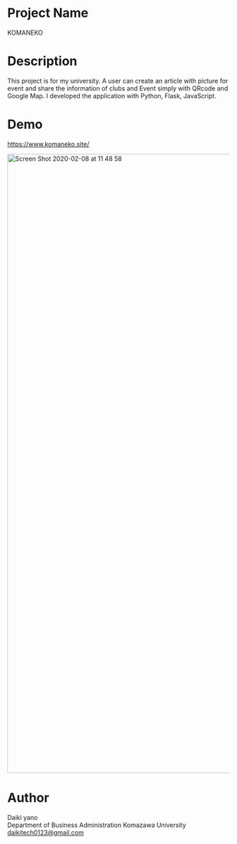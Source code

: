 

# Project Name

KOMANEKO

# Description

This project is for my university. 
A user can create an article with picture for event and share the information of clubs and Event simply with QRcode and Google Map. 
I developed the application with Python, Flask, JavaScript.

# Demo
https://www.komaneko.site/

<img width="1400" alt="Screen Shot 2020-02-08 at 11 48 58" src="https://user-images.githubusercontent.com/36895565/74083107-0ee2fd80-4a69-11ea-8f24-c87e439ff891.png">

# Author

Daiki yano<br>
Department of Business Administration Komazawa University<br>
daikitech0123@gmail.com<br>

